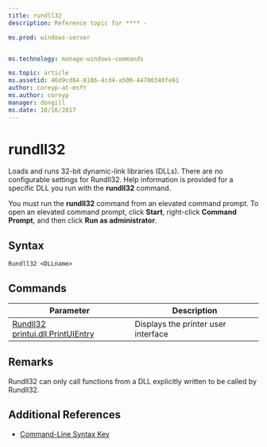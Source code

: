 ```yaml
---
title: rundll32
description: Reference topic for **** - 

ms.prod: windows-server


ms.technology: manage-windows-commands

ms.topic: article
ms.assetid: 46d9cd64-8186-4cd4-a500-44700340fe81
author: coreyp-at-msft
ms.author: coreyp
manager: dongill
ms.date: 10/16/2017
---
```


# rundll32



Loads and runs 32-bit dynamic-link libraries (DLLs). There are no configurable settings for Rundll32. Help information is provided for a specific DLL you run with the **rundll32** command.

You must run the **rundll32** command from an elevated command prompt. To open an elevated command prompt, click **Start**, right-click **Command Prompt**, and then click **Run as administrator**.

## Syntax

```
Rundll32 <DLLname>
```

## Commands

|Parameter|Description|
|---------|-----------|
|[Rundll32 printui.dll,PrintUIEntry](rundll32-printui.md)|Displays the printer user interface|

## Remarks

Rundll32 can only call functions from a DLL explicitly written to be called by Rundll32.

## Additional References

- [Command-Line Syntax Key](command-line-syntax-key.md)
